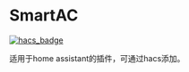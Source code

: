 # SmartAC
[![hacs_badge](https://img.shields.io/badge/HACS-Custom-41BDF5.svg)](https://github.com/hacs/integration)

适用于home assistant的插件，可通过hacs添加。